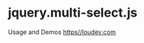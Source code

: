 # jquery.multi-select.js

Usage and Demos [https//loudev.com](https//loudev.com "jquery.multi-select.js")
